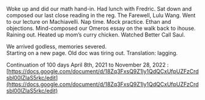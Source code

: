 Woke up and did our math hand-in. Had lunch with Fredric. Sat down and composed our last close reading in the reg. The Farewell, Lulu Wang. Went to our lecture on Machiavelli. Nap time. Mock practice. Ethan and objections. Mind-composed our Omeros essay on the walk back to ihouse. Raining out. Heated up mom’s curry chicken. Watched Better Call Saul. 

We arrived godless, memories severed.  
Starting on a new page. Old doc was tiring out. Translation: lagging. 

Continuation of 100 days April 8th, 2021 to November 28, 2022 :  
[https://docs.google.com/document/d/18Zq3FxsQ9Z1ly1QdQCxUfpUZFzCrdsbl00IZIaS5rkc/edit](https://docs.google.com/document/d/18Zq3FxsQ9Z1ly1QdQCxUfpUZFzCrdsbl00IZIaS5rkc/edit)